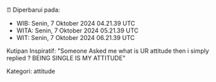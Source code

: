 ⏰ Diperbarui pada:
- WIB: Senin, 7 Oktober 2024 04.21.39 UTC
- WITA: Senin, 7 Oktober 2024 05.21.39 UTC
- WIT: Senin, 7 Oktober 2024 06.21.39 UTC

Kutipan Inspiratif:
"Someone Asked me what is UR attitude then i simply replied ? BEING SINGLE IS MY ATTITUDE"


Kategori: attitude

